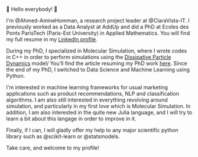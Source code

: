 👋 Hello everybody! 👋

I'm @Ahmed-AmineHomman, a research project leader at @ClaraVista-IT.
I previously worked as a Data Analyst at AddUp and did a PhD at Ecoles des Ponts ParisTech (Paris-Est University) in Applied Mathematics.
You will find my full resume in my [LinkedIn profile](https://linkedin.com/ahmed-aminehomman).

During my PhD, I specialized in Molecular Simulation, where I wrote codes in C++ in order to perform simulations using the [Dissipative Particle Dynamics](https://en.wikipedia.org/wiki/Dissipative_particle_dynamics) model/
You'll find the article resuming my PhD work [here](https://hal.archives-ouvertes.fr/hal-01180558).
Since the end of my PhD, I switched to Data Science and Machine Learning using Python.

I'm interested in machine learning frameworks for usual marketing applications such as product recommendations, NLP and classification algorithms.
I am also still interested in everything revolving around simulation, and particularly in my first love which is Molecular Simulation.
In addition, I am also interested in the quite new Julia language, and I will try to learn a bit about this langage in order to improve in it.

Finally, if I can, I will gladly offer my help to any major scientific python library such as @scikit-learn or @statsmodels.

Take care, and welcome to my profile!
